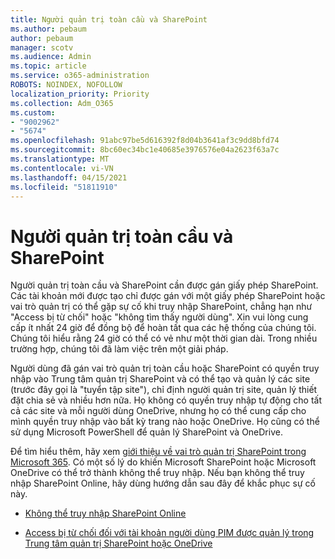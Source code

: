 ```yaml
---
title: Người quản trị toàn cầu và SharePoint
ms.author: pebaum
author: pebaum
manager: scotv
ms.audience: Admin
ms.topic: article
ms.service: o365-administration
ROBOTS: NOINDEX, NOFOLLOW
localization_priority: Priority
ms.collection: Adm_O365
ms.custom:
- "9002962"
- "5674"
ms.openlocfilehash: 91abc97be5d616392f8d04b3641af3c9dd8bfd74
ms.sourcegitcommit: 8bc60ec34bc1e40685e3976576e04a2623f63a7c
ms.translationtype: MT
ms.contentlocale: vi-VN
ms.lasthandoff: 04/15/2021
ms.locfileid: "51811910"
---
```

# <a name="global-and-sharepoint-admin"></a>Người quản trị toàn cầu và SharePoint

Người quản trị toàn cầu và SharePoint cần được gán giấy phép SharePoint. Các tài khoản mới được tạo chỉ được gán với một giấy phép SharePoint hoặc vai trò quản trị có thể gặp sự cố khi truy nhập SharePoint, chẳng hạn như "Access bị từ chối" hoặc "không tìm thấy người dùng". Xin vui lòng cung cấp ít nhất 24 giờ để đồng bộ để hoàn tất qua các hệ thống của chúng tôi. Chúng tôi hiểu rằng 24 giờ có thể có vẻ như một thời gian dài. Trong nhiều trường hợp, chúng tôi đã làm việc trên một giải pháp.

Người dùng đã gán vai trò quản trị toàn cầu hoặc SharePoint có quyền truy nhập vào Trung tâm quản trị SharePoint và có thể tạo và quản lý các site (trước đây gọi là "tuyển tập site"), chỉ định người quản trị site, quản lý thiết đặt chia sẻ và nhiều hơn nữa. Họ không có quyền truy nhập tự động cho tất cả các site và mỗi người dùng OneDrive, nhưng họ có thể cung cấp cho mình quyền truy nhập vào bất kỳ trang nào hoặc OneDrive. Họ cũng có thể sử dụng Microsoft PowerShell để quản lý SharePoint và OneDrive.

Để tìm hiểu thêm, hãy xem [giới thiệu về vai trò quản trị SharePoint trong Microsoft 365](https://docs.microsoft.com/sharepoint/sharepoint-admin-role).
Có một số lý do khiến Microsoft SharePoint hoặc Microsoft OneDrive có thể trở thành không thể truy nhập. Nếu bạn không thể truy nhập SharePoint Online, hãy dùng hướng dẫn sau đây để khắc phục sự cố này.

- [Không thể truy nhập SharePoint Online](https://docs.microsoft.com/sharepoint/troubleshoot/sharing-and-permissions/sharepoint-online-inaccessible)

- [Access bị từ chối đối với tài khoản người dùng PIM được quản lý trong Trung tâm quản trị SharePoint hoặc OneDrive](https://docs.microsoft.com/sharepoint/troubleshoot/administration/access-denied-to-pim-user-accounts)